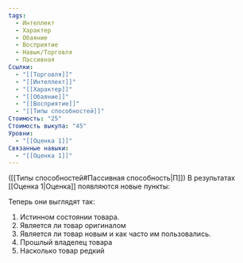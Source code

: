 ```yaml
---
tags:
  - Интеллект
  - Характер
  - Обаяние
  - Восприятие
  - Навык/Торговля
  - Пассивная
Ссылки:
  - "[[Торговля]]"
  - "[[Интеллект]]"
  - "[[Характер]]"
  - "[[Обаяние]]"
  - "[[Восприятие]]"
  - "[[Типы способностей]]"
Стоимость: "25"
Стоимость выкупа: "45"
Уровни:
  - "[[Оценка 1]]"
Связанные навыки:
  - "[[Оценка 1]]"
---
```

([[Типы способностей#Пассивная способность|П]]) В результатах [[Оценка 1|Оценка]] появляются новые пункты:

Теперь они выглядят так:

1. Истинном состоянии товара.
2. Является ли товар оригиналом
3. Является ли товар новым и как часто им пользовались.
4. Прошлый владелец товара
5. Насколько товар редкий
